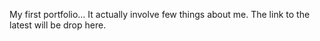 My first portfolio...
It actually involve few things about
me.
The link to the latest will be drop here.
